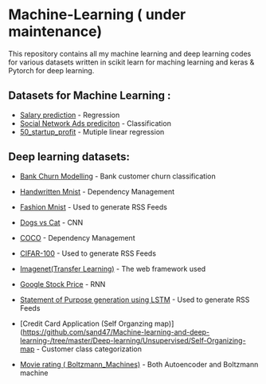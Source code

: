 # Machine-Learning ( under maintenance)

This repository contains all my machine learning and deep learning codes for various datasets written in scikit learn for maching learning and keras & Pytorch for deep learning.

## Datasets for Machine Learning : 

* [Salary prediction](https://github.com/sand47/Machine-learning-and-deep-learning-/tree/master/machine-learning/Regression) - Regression
* [Social Network Ads prediciton](https://github.com/sand47/Machine-learning-and-deep-learning-/tree/master/machine-learning/Classification) - Classification
* [50_startup_profit](https://github.com/sand47/Machine-learning-and-deep-learning-/tree/master/machine-learning/Regression/Multiple%20Linear%20Regression) - Mutiple linear regression

## Deep learning datasets: 

* [Bank Churn Modelling](https://github.com/sand47/Machine-learning-and-deep-learning-/tree/master/Deep-learning/Supervised/ANN) - Bank customer churn classification
* [Handwritten Mnist](https://maven.apache.org/) - Dependency Management
* [Fashion Mnist](https://rometools.github.io/rome/) - Used to generate RSS Feeds

* [Dogs vs Cat](https://github.com/sand47/Machine-learning-and-deep-learning-/tree/master/Deep-learning/Supervised/CNN) - CNN 
* [COCO](https://maven.apache.org/) - Dependency Management
* [CIFAR-100](https://rometools.github.io/rome/) - Used to generate RSS Feeds

* [Imagenet(Transfer Learning)](http://www.dropwizard.io/1.0.2/docs/) - The web framework used
* [Google Stock Price](https://github.com/sand47/Machine-learning-and-deep-learning-/tree/master/Deep-learning/Supervised/RNN) - RNN
* [Statement of Purpose generation using LSTM](https://rometools.github.io/rome/) - Used to generate RSS Feeds
* [Credit Card Application (Self Organzing map)](https://github.com/sand47/Machine-learning-and-deep-learning-/tree/master/Deep-learning/Unsupervised/Self-Organizing-map - Customer class categorization 
* [Movie rating ( Boltzmann_Machines)](https://github.com/sand47/Machine-learning-and-deep-learning-/tree/master/Deep-learning/Unsupervised/AutoEncoders) - Both Autoencoder and Boltzmann machine 
